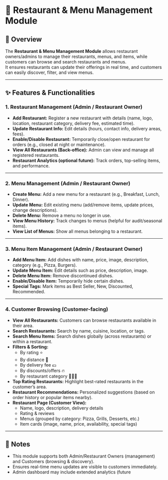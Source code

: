 # 🍴 Restaurant & Menu Management Module

## 📌 Overview

The **Restaurant & Menu Management Module** allows restaurant owners/admins to manage their restaurants, menus, and items, while customers can browse and search restaurants and menus.  
It ensures restaurants can update their offerings in real time, and customers can easily discover, filter, and view menus.

---

## ✨ Features & Functionalities

### 1. Restaurant Management (Admin / Restaurant Owner)
- **Add Restaurant:** Register a new restaurant with details (name, logo, location, restaurant category, delivery fee, estimated time).
- **Update Restaurant Info:** Edit details (hours, contact info, delivery areas, fees).
- **Enable/Disable Restaurant:** Temporarily close/open restaurant for orders (e.g., closed at night or maintenance).
- **View All Restaurants (Back-office):** Admin can view and manage all registered restaurants.
- **Restaurant Analytics (optional future):** Track orders, top-selling items, and performance.

---

### 2. Menu Management (Admin / Restaurant Owner)
- **Create Menu:** Add a new menu for a restaurant (e.g., Breakfast, Lunch, Dinner).
- **Update Menu:** Edit existing menu (add/remove items, update prices, change descriptions).
- **Delete Menu:** Remove a menu no longer in use.
- **View Menu History:** Track changes to menus (helpful for audit/seasonal items).
- **View List of Menus:** Show all menus belonging to a restaurant.

---

### 3. Menu Item Management (Admin / Restaurant Owner)
- **Add Menu Item:** Add dishes with name, price, image, description, category (e.g., Pizza, Burgers).
- **Update Menu Item:** Edit details such as price, description, image.
- **Delete Menu Item:** Remove discontinued dishes.
- **Enable/Disable Item:** Temporarily hide certain dishes.
- **Special Tags:** Mark items as Best Seller, New, Discounted, Recommended.

---

### 4. Customer Browsing (Customer-facing)
- **View All Restaurants:** Customers can browse restaurants available in their area.
- **Search Restaurants:** Search by name, cuisine, location, or tags.
- **Search Menu Items:** Search dishes globally (across restaurants) or within a restaurant.
- **Filters & Sorting:**
  - By rating ⭐
  - By distance 📍
  - By delivery fee 💵
  - By discounts/offers 🔥
  - By restaurant category 🍕🥗🍔
- **Top Rating Restaurants:** Highlight best-rated restaurants in the customer’s area.
- **Restaurant Recommendations:** Personalized suggestions (based on order history or popular items nearby).
- **Restaurant Page (Customer View):**
  - Name, logo, description, delivery details
  - Rating & reviews
  - Menus (grouped by category: Pizza, Grills, Desserts, etc.)
  - Item cards (image, name, price, availability, special tags)

---

## 📌 Notes

- This module supports both Admin/Restaurant Owners (management) and Customers (browsing & discovery).
- Ensures real-time menu updates are visible to customers immediately.
- Admin dashboard may include extended analytics (future